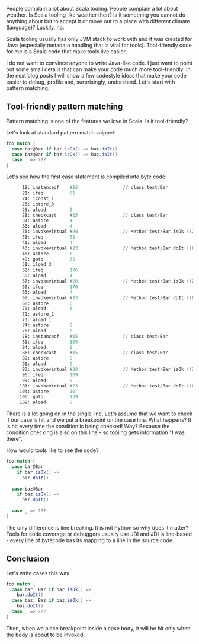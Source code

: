 People complain a lot about Scala tooling. People complain a lot about weather. Is Scala tooling like weather then? Is it something you cannot do anything about but to accept it or move out to a place with different climate (language)? Luckily, no.

Scala tooling usually has only JVM stack to work with and it was created for Java (especially metadata handling that is vital for tools).
Tool-friendly code for me is a Scala code that make tools live easier.

I do not want to convince anyone to write Java-like code. I just want to point out some small details that can make your code much more tool-friendly.
In the next blog posts I will show a few codestyle ideas that make your code easier to debug, profile and, surprisingly, understand. Let's start with pattern matching.

## Tool-friendly pattern matching
Pattern matching is one of the features we love in Scala. Is it tool-friendly?

Let's look at standard pattern match snippet:

```scala
foo match {
  case bar@Bar if bar.isOk() => bar.doIt()
  case baz@Bar if baz.isOk() => baz.doIt()
  case _ => ???
} 
```

Let's see how the first case statement is compiled into byte code:

```asm
      18: instanceof    #15                 // class test/Bar
      21: ifeq          51
      24: iconst_1      
      25: istore_3      
      26: aload         5
      28: checkcast     #15                 // class test/Bar
      31: astore        4
      33: aload         4
      35: invokevirtual #20                 // Method test/Bar.isOk:()Z
      38: ifeq          51
      41: aload         4
      43: invokevirtual #23                 // Method test/Bar.doIt:()Ljava/lang/String;
      46: astore        6
      48: goto          70
      51: iload_3       
      52: ifeq          176
      55: aload         4
      57: invokevirtual #20                 // Method test/Bar.isOk:()Z
      60: ifeq          176
      63: aload         4
      65: invokevirtual #23                 // Method test/Bar.doIt:()Ljava/lang/String;
      68: astore        6
      70: aload         6
      72: astore_2      
      73: aload_1       
      74: astore        8
      76: aload         8
      78: instanceof    #15                 // class test/Bar
      81: ifeq          109
      84: aload         8
      86: checkcast     #15                 // class test/Bar
      89: astore        9
      91: aload         9
      93: invokevirtual #20                 // Method test/Bar.isOk:()Z
      96: ifeq          109
      99: aload         9
     101: invokevirtual #23                 // Method test/Bar.doIt:()Ljava/lang/String;
     104: astore        10
     106: goto          139
     109: aload         8
```


There is a lot going on in the single line. Let's assume that we want to check if our case is hit and we put a breakpoint on the case line. What happens? It is hit every time the condition is being checked!
Why? Because the condition checking is also on this line - so tooling gets information "I was there".

How would tools like to see the code?

```scala
foo match {
  case bar@Bar 
    if bar.isOk() => 
      bar.doIt()
 
  case baz@Bar 
    if baz.isOk() => 
      baz.doIt()
 
  case _ => ???
} 
```

The only difference is line breaking. It is not Python so why does it matter?
Tools for code coverage or debuggers usually use JDI and JDI is line-based - every line of bytecode has its mapping to a line in the source code.

## Conclusion

Let's write cases this way:

```scala
foo match {
  case bar: Bar if bar.isOk() =>
    bar.doIt()
  case baz: Baz if baz.isOk() =>
    baz.doIt()
  case _ => ???
}  
```

Then, when we place breakpoint inside a case body, it will be hit only when the body is about to be invoked.
